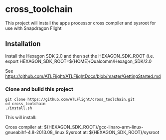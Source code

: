 # cross_toolchain

This project will install the apps processor cross compiler and sysroot
for use with Snapdragon Flight

## Installation
Install the Hexagon SDK 2.0 and then set the HEXAGON_SDK_ROOT
(i.e. export HEXAGON_SDK_ROOT=${HOME}/Qualcomm/Hexagon_SDK/2.0

See https://github.com/ATLFlight/ATLFlightDocs/blob/master/GettingStarted.md

### Clone and build this project

```
git clone https://github.com/ATLFlight/cross_toolchain.git
cd cross_toolchain
./install.sh
```

This will install:

Cross compiler at: ${HEXAGON_SDK_ROOT}/gcc-linaro-arm-linux-gnueabihf-4.8-2013.08_linux
Sysroot at: ${HEXAGON_SDK_ROOT}/sysroot

